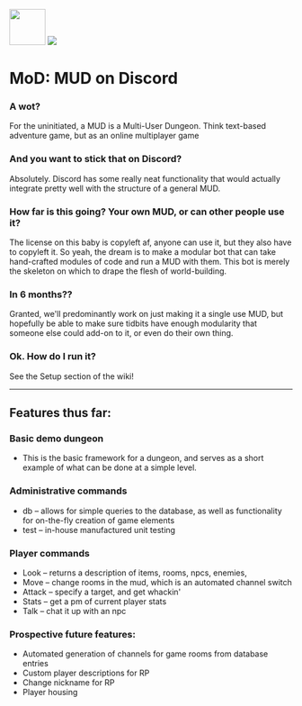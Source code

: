 <img src="http://www.mahan.io/static/media/DMspritev3.png" height="64"/>  <a href="https://codeclimate.com/github/JohnnySn0w/MoD/maintainability"><img src="https://api.codeclimate.com/v1/badges/1901d2aed01ef57e9384/maintainability" /></a>


# MoD: MUD on Discord 
### A wot?
For the uninitiated, a MUD is a Multi-User Dungeon. Think text-based adventure game, but as an online multiplayer game
### And you want to stick that on Discord?
Absolutely. Discord has some really neat functionality that would actually integrate pretty well with the structure of a general MUD. 
### How far is this going? Your own MUD, or can other people use it?
The license on this baby is copyleft af, anyone can use it, but they also have to copyleft it. So yeah, the dream is to make a modular bot that can take hand-crafted modules of code and run a MUD with them. This bot is merely the skeleton on which to drape the flesh of world-building.
### In 6 months??
Granted, we'll predominantly work on just making it a single use MUD, but hopefully be able to make sure tidbits have enough modularity that someone else could add-on to it, or even do their own thing.
### Ok. How do I run it?
See the Setup section of the wiki!

___

## Features thus far:

### Basic demo dungeon
- This is the basic framework for a dungeon, and serves as a short example of what can be done at a simple level.

### Administrative commands
- db – allows for simple queries to the database, as well as functionality for on-the-fly creation of game elements
- test – in-house manufactured unit testing

### Player commands
- Look – returns a description of items, rooms, npcs, enemies, 
- Move – change rooms in the mud, which is an automated channel switch
- Attack – specify a target, and get whackin'
- Stats – get a pm of current player stats
- Talk – chat it up with an npc

### Prospective future features:
- Automated generation of channels for game rooms from database entries
- Custom player descriptions for RP
- Change nickname for RP
- Player housing
